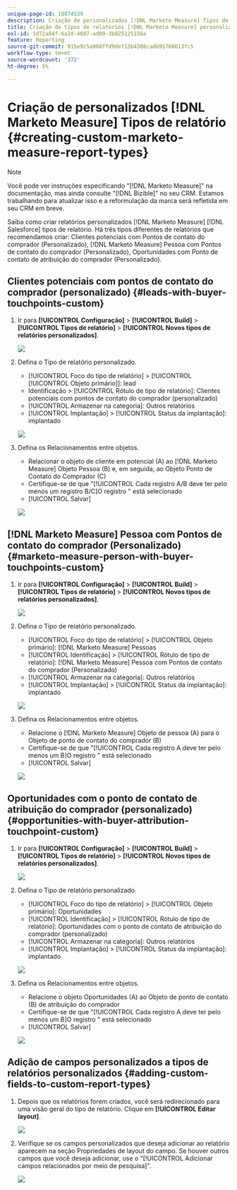 ```yaml
---
unique-page-id: 18874539
description: Criação de personalizados [!DNL Marketo Measure] Tipos de relatório - [!DNL Marketo Measure]
title: Criação de tipos de relatórios [!DNL Marketo Measure] personalizados
exl-id: 1d72a04f-6a2d-4607-ad09-3b025125156a
feature: Reporting
source-git-commit: 915e9c5a968ffd9de713b4308cadb91768613fc5
workflow-type: tm+mt
source-wordcount: '372'
ht-degree: 5%

---
```


# Criação de personalizados [!DNL Marketo Measure] Tipos de relatório {#creating-custom-marketo-measure-report-types}

>[!NOTE]
>
>Você pode ver instruções especificando &quot;[!DNL Marketo Measure]&quot; na documentação, mas ainda consulte &quot;[!DNL Bizible]&quot; no seu CRM. Estamos trabalhando para atualizar isso e a reformulação da marca será refletida em seu CRM em breve.

Saiba como criar relatórios personalizados [!DNL Marketo Measure] [!DNL Salesforce] tipos de relatório. Há três tipos diferentes de relatórios que recomendamos criar: Clientes potenciais com Pontos de contato do comprador (Personalizado), [!DNL Marketo Measure] Pessoa com Pontos de contato do comprador (Personalizado), Oportunidades com Ponto de contato de atribuição do comprador (Personalizado).

## Clientes potenciais com pontos de contato do comprador (personalizado) {#leads-with-buyer-touchpoints-custom}

1. Ir para **[!UICONTROL Configuração]** > **[!UICONTROL Build]** > **[!UICONTROL Tipos de relatório]** > **[!UICONTROL Novos tipos de relatórios personalizados]**.

   ![](assets/1.png)

1. Defina o Tipo de relatório personalizado.

   * [!UICONTROL Foco do tipo de relatório] > [!UICONTROL [!UICONTROL Objeto primário]]: lead
   * Identificação > [!UICONTROL Rótulo de tipo de relatório]: Clientes potenciais com pontos de contato do comprador (personalizado)
   * [!UICONTROL Armazenar na categoria]: Outros relatórios
   * [!UICONTROL Implantação] > [!UICONTROL Status da implantação]: implantado

   ![](assets/2.png)

1. Defina os Relacionamentos entre objetos.

   * Relacionar o objeto de cliente em potencial (A) ao [!DNL Marketo Measure] Objeto Pessoa (B) e, em seguida, ao Objeto Ponto de Contato do Comprador (C)
   * Certifique-se de que &quot;[!UICONTROL Cada registro A/B deve ter pelo menos um registro B/C]O registro &quot; está selecionado
   * [!UICONTROL Salvar]

   ![](assets/3.png)

## [!DNL Marketo Measure] Pessoa com Pontos de contato do comprador (Personalizado) {#marketo-measure-person-with-buyer-touchpoints-custom}

1. Ir para **[!UICONTROL Configuração]** > **[!UICONTROL Build]** > **[!UICONTROL Tipos de relatório]** > **[!UICONTROL Novos tipos de relatórios personalizados]**.

   ![](assets/4.png)

1. Defina o Tipo de relatório personalizado.

   * [!UICONTROL Foco do tipo de relatório] > [!UICONTROL Objeto primário]: [!DNL Marketo Measure] Pessoas
   * [!UICONTROL Identificação] > [!UICONTROL Rótulo de tipo de relatório]: [!DNL Marketo Measure] Pessoa com Pontos de contato do comprador (Personalizado)
   * [!UICONTROL Armazenar na categoria]: Outros relatórios
   * [!UICONTROL Implantação] > [!UICONTROL Status da implantação]: implantado

   ![](assets/5.png)

1. Defina os Relacionamentos entre objetos.

   * Relacione o [!DNL Marketo Measure] Objeto de pessoa (A) para o Objeto de ponto de contato do comprador (B)
   * Certifique-se de que &quot;[!UICONTROL Cada registro A deve ter pelo menos um B]O registro &quot; está selecionado
   * [!UICONTROL Salvar]

   ![](assets/6.png)

## Oportunidades com o ponto de contato de atribuição do comprador (personalizado) {#opportunities-with-buyer-attribution-touchpoint-custom}

1. Ir para **[!UICONTROL Configuração]** > **[!UICONTROL Build]** > **[!UICONTROL Tipos de relatório]** > **[!UICONTROL Novos tipos de relatórios personalizados]**.

   ![](assets/7.png)

1. Defina o Tipo de relatório personalizado.

   * [!UICONTROL Foco do tipo de relatório] > [!UICONTROL Objeto primário]: Oportunidades
   * [!UICONTROL Identificação] > [!UICONTROL Rótulo de tipo de relatório]: Oportunidades com o ponto de contato de atribuição do comprador (personalizado)
   * [!UICONTROL Armazenar na categoria]: Outros relatórios
   * [!UICONTROL Implantação] > [!UICONTROL Status da implantação]: implantado

   ![](assets/8.png)

1. Defina os Relacionamentos entre objetos.

   * Relacione o objeto Oportunidades (A) ao Objeto de ponto de contato (B) de atribuição do comprador
   * Certifique-se de que &quot;[!UICONTROL Cada registro A deve ter pelo menos um B]O registro &quot; está selecionado
   * [!UICONTROL Salvar]

   ![](assets/9.png)

## Adição de campos personalizados a tipos de relatórios personalizados {#adding-custom-fields-to-custom-report-types}

1. Depois que os relatórios forem criados, você será redirecionado para uma visão geral do tipo de relatório. Clique em **[!UICONTROL Editar layout]**.

   ![](assets/10.png)

1. Verifique se os campos personalizados que deseja adicionar ao relatório aparecem na seção Propriedades de layout do campo. Se houver outros campos que você deseja adicionar, use o &quot;[!UICONTROL Adicionar campos relacionados por meio de pesquisa]&quot;.

   ![](assets/11.png)
